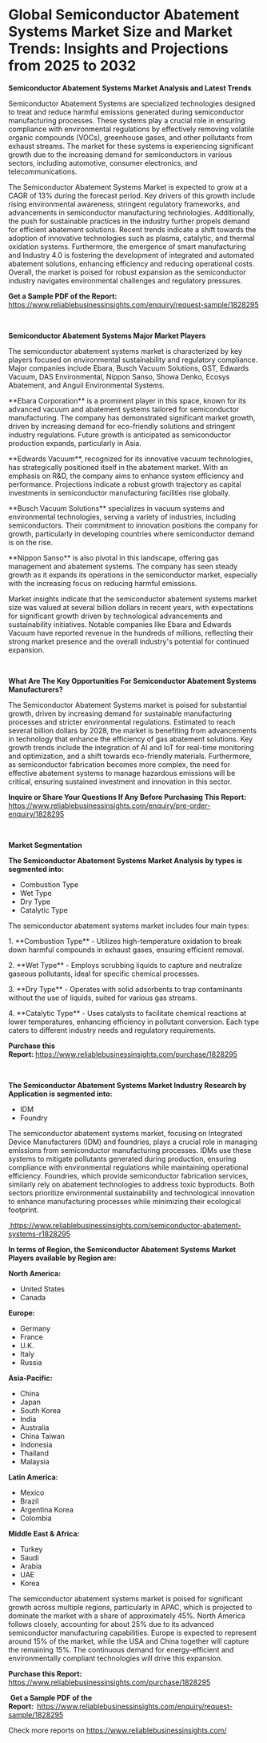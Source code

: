 <p><h1>Global Semiconductor Abatement Systems Market Size and Market Trends: Insights and Projections from 2025 to 2032</h1></p><p><strong>Semiconductor Abatement Systems Market Analysis and Latest Trends</strong></p>
<p><p>Semiconductor Abatement Systems are specialized technologies designed to treat and reduce harmful emissions generated during semiconductor manufacturing processes. These systems play a crucial role in ensuring compliance with environmental regulations by effectively removing volatile organic compounds (VOCs), greenhouse gases, and other pollutants from exhaust streams. The market for these systems is experiencing significant growth due to the increasing demand for semiconductors in various sectors, including automotive, consumer electronics, and telecommunications.</p><p>The Semiconductor Abatement Systems Market is expected to grow at a CAGR of 13% during the forecast period. Key drivers of this growth include rising environmental awareness, stringent regulatory frameworks, and advancements in semiconductor manufacturing technologies. Additionally, the push for sustainable practices in the industry further propels demand for efficient abatement solutions. Recent trends indicate a shift towards the adoption of innovative technologies such as plasma, catalytic, and thermal oxidation systems. Furthermore, the emergence of smart manufacturing and Industry 4.0 is fostering the development of integrated and automated abatement solutions, enhancing efficiency and reducing operational costs. Overall, the market is poised for robust expansion as the semiconductor industry navigates environmental challenges and regulatory pressures.</p></p>
<p><strong>Get a Sample PDF of the Report:&nbsp;</strong> <a href="https://www.reliablebusinessinsights.com/enquiry/request-sample/1828295?utm_campaign=60&utm_medium=2&utm_source=Github&utm_content=ia&utm_term=28022025&utm_id=semiconductor-abatement-systems">https://www.reliablebusinessinsights.com/enquiry/request-sample/1828295</a></p>
<p>&nbsp;</p>
<p><strong>Semiconductor Abatement Systems Major Market Players</strong></p>
<p><p>The semiconductor abatement systems market is characterized by key players focused on environmental sustainability and regulatory compliance. Major companies include Ebara, Busch Vacuum Solutions, GST, Edwards Vacuum, DAS Environmental, Nippon Sanso, Showa Denko, Ecosys Abatement, and Anguil Environmental Systems.</p><p>**Ebara Corporation** is a prominent player in this space, known for its advanced vacuum and abatement systems tailored for semiconductor manufacturing. The company has demonstrated significant market growth, driven by increasing demand for eco-friendly solutions and stringent industry regulations. Future growth is anticipated as semiconductor production expands, particularly in Asia.</p><p>**Edwards Vacuum**, recognized for its innovative vacuum technologies, has strategically positioned itself in the abatement market. With an emphasis on R&D, the company aims to enhance system efficiency and performance. Projections indicate a robust growth trajectory as capital investments in semiconductor manufacturing facilities rise globally.</p><p>**Busch Vacuum Solutions** specializes in vacuum systems and environmental technologies, serving a variety of industries, including semiconductors. Their commitment to innovation positions the company for growth, particularly in developing countries where semiconductor demand is on the rise.</p><p>**Nippon Sanso** is also pivotal in this landscape, offering gas management and abatement systems. The company has seen steady growth as it expands its operations in the semiconductor market, especially with the increasing focus on reducing harmful emissions.</p><p>Market insights indicate that the semiconductor abatement systems market size was valued at several billion dollars in recent years, with expectations for significant growth driven by technological advancements and sustainability initiatives. Notable companies like Ebara and Edwards Vacuum have reported revenue in the hundreds of millions, reflecting their strong market presence and the overall industry's potential for continued expansion.</p></p>
<p>&nbsp;</p>
<p><strong>What Are The Key Opportunities For Semiconductor Abatement Systems Manufacturers?</strong></p>
<p><p>The Semiconductor Abatement Systems market is poised for substantial growth, driven by increasing demand for sustainable manufacturing processes and stricter environmental regulations. Estimated to reach several billion dollars by 2028, the market is benefiting from advancements in technology that enhance the efficiency of gas abatement solutions. Key growth trends include the integration of AI and IoT for real-time monitoring and optimization, and a shift towards eco-friendly materials. Furthermore, as semiconductor fabrication becomes more complex, the need for effective abatement systems to manage hazardous emissions will be critical, ensuring sustained investment and innovation in this sector.</p></p>
<p><strong>Inquire or Share Your Questions If Any Before Purchasing This Report:</strong> <a href="https://www.reliablebusinessinsights.com/enquiry/pre-order-enquiry/1828295?utm_campaign=60&utm_medium=2&utm_source=Github&utm_content=ia&utm_term=28022025&utm_id=semiconductor-abatement-systems">https://www.reliablebusinessinsights.com/enquiry/pre-order-enquiry/1828295</a></p>
<p>&nbsp;</p>
<p><strong>Market Segmentation</strong></p>
<p><strong>The Semiconductor Abatement Systems Market Analysis by types is segmented into:</strong></p>
<p><ul><li>Combustion Type</li><li>Wet Type</li><li>Dry Type</li><li>Catalytic Type</li></ul></p>
<p><p>The semiconductor abatement systems market includes four main types: </p><p>1. **Combustion Type** - Utilizes high-temperature oxidation to break down harmful compounds in exhaust gases, ensuring efficient removal. </p><p>2. **Wet Type** - Employs scrubbing liquids to capture and neutralize gaseous pollutants, ideal for specific chemical processes. </p><p>3. **Dry Type** - Operates with solid adsorbents to trap contaminants without the use of liquids, suited for various gas streams. </p><p>4. **Catalytic Type** - Uses catalysts to facilitate chemical reactions at lower temperatures, enhancing efficiency in pollutant conversion. Each type caters to different industry needs and regulatory requirements.</p></p>
<p><strong>Purchase this Report:&nbsp;</strong><a href="https://www.reliablebusinessinsights.com/purchase/1828295?utm_campaign=60&utm_medium=2&utm_source=Github&utm_content=ia&utm_term=28022025&utm_id=semiconductor-abatement-systems">https://www.reliablebusinessinsights.com/purchase/1828295</a></p>
<p>&nbsp;</p>
<p><strong>The Semiconductor Abatement Systems Market Industry Research by Application is segmented into:</strong></p>
<p><ul><li>IDM</li><li>Foundry</li></ul></p>
<p><p>The semiconductor abatement systems market, focusing on Integrated Device Manufacturers (IDM) and foundries, plays a crucial role in managing emissions from semiconductor manufacturing processes. IDMs use these systems to mitigate pollutants generated during production, ensuring compliance with environmental regulations while maintaining operational efficiency. Foundries, which provide semiconductor fabrication services, similarly rely on abatement technologies to address toxic byproducts. Both sectors prioritize environmental sustainability and technological innovation to enhance manufacturing processes while minimizing their ecological footprint.</p></p>
<p><a href="https://www.reliablebusinessinsights.com/semiconductor-abatement-systems-r1828295?utm_campaign=60&utm_medium=2&utm_source=Github&utm_content=ia&utm_term=28022025&utm_id=semiconductor-abatement-systems">&nbsp;https://www.reliablebusinessinsights.com/semiconductor-abatement-systems-r1828295</a></p>
<p><strong>In terms of Region, the Semiconductor Abatement Systems Market Players available by Region are:</strong></p>
<p>
    <p> <strong> North America: </strong>
        <ul>
            <li>United States</li>
            <li>Canada</li>
        </ul>
        </p> 
    <p> <strong> Europe: </strong>
        <ul>
            <li>Germany</li>
            <li>France</li>
            <li>U.K.</li>
            <li>Italy</li>
            <li>Russia</li>
        </ul>
        </p> 
    <p> <strong> Asia-Pacific: </strong>
        <ul>
            <li>China</li>
            <li>Japan</li>
            <li>South Korea</li>
            <li>India</li>
            <li>Australia</li>
            <li>China Taiwan</li>
            <li>Indonesia</li>
            <li>Thailand</li>
            <li>Malaysia</li>
        </ul>
        </p> 
    <p> <strong> Latin America: </strong>
        <ul>
            <li>Mexico</li>
            <li>Brazil</li>
            <li>Argentina Korea</li>
            <li>Colombia</li>
        </ul>
        </p> 
    <p> <strong> Middle East & Africa: </strong>
        <ul>
            <li>Turkey</li>
            <li>Saudi</li>
            <li>Arabia</li>
            <li>UAE</li>
            <li>Korea</li>
        </ul>
    </p>
    </p>
<p><p>The semiconductor abatement systems market is poised for significant growth across multiple regions, particularly in APAC, which is projected to dominate the market with a share of approximately 45%. North America follows closely, accounting for about 25% due to its advanced semiconductor manufacturing capabilities. Europe is expected to represent around 15% of the market, while the USA and China together will capture the remaining 15%. The continuous demand for energy-efficient and environmentally compliant technologies will drive this expansion.</p></p>
<p><strong>Purchase this Report: </strong><a href="https://www.reliablebusinessinsights.com/purchase/1828295?utm_campaign=60&utm_medium=2&utm_source=Github&utm_content=ia&utm_term=28022025&utm_id=semiconductor-abatement-systems">https://www.reliablebusinessinsights.com/purchase/1828295</a></p>
<p>&nbsp;<strong>Get a Sample PDF of the Report:&nbsp;&nbsp;</strong><a href="https://www.reliablebusinessinsights.com/enquiry/request-sample/1828295?utm_campaign=60&utm_medium=2&utm_source=Github&utm_content=ia&utm_term=28022025&utm_id=semiconductor-abatement-systems">https://www.reliablebusinessinsights.com/enquiry/request-sample/1828295</a></p>
<p><strong></strong></p>
<p>Check more reports on <a href="https://www.reliablebusinessinsights.com/?utm_campaign=60&utm_medium=2&utm_source=Github&utm_content=ia&utm_term=28022025&utm_id=semiconductor-abatement-systems">https://www.reliablebusinessinsights.com/</a></p>